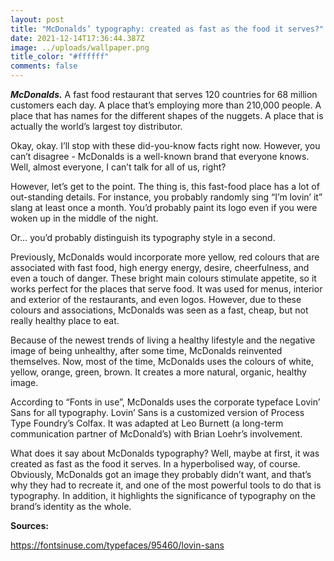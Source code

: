 ```yaml
---
layout: post
title: "McDonalds’ typography: created as fast as the food it serves?"
date: 2021-12-14T17:36:44.387Z
image: ../uploads/wallpaper.png
title_color: "#ffffff"
comments: false
---
```

***McDonalds.*** A fast food restaurant that serves 120 countries for 68 million customers each day. A place that’s employing more than 210,000 people. A place that has names for the different shapes of the nuggets. A place that is actually the world’s largest toy distributor.

Okay, okay. I’ll stop with these did-you-know facts right now. However, you can’t disagree - McDonalds is a well-known brand that everyone knows. Well, almost everyone, I can’t talk for all of us, right?

However, let’s get to the point. The thing is, this fast-food place has a lot of out-standing details. For instance, you probably randomly sing “I’m lovin’ it” slang at least once a month. You’d probably paint its logo even if you were woken up in the middle of the night. 

Or… you’d probably distinguish its typography style in a second. 

Previously, McDonalds would incorporate more yellow, red colours that are associated with fast food, high energy energy, desire, cheerfulness, and even a touch of danger. These bright main colours stimulate appetite, so it works perfect for the places that serve food. It was used for menus, interior and exterior of the restaurants, and even logos. However, due to these colours and associations, McDonalds was seen as a fast, cheap, but not really healthy place to eat.

Because of the newest trends of living a healthy lifestyle and the negative image of being unhealthy, after some time, McDonalds reinvented themselves. Now, most of the time, McDonalds uses the colours of white, yellow, orange, green, brown. It creates a more natural, organic, healthy image. 

According to “Fonts in use”, McDonalds uses the corporate typeface Lovin’ Sans for all typography. Lovin’ Sans is a customized version of Process Type Foundry’s Colfax. It was adapted at Leo Burnett (a long-term communication partner of McDonald’s) with Brian Loehr’s involvement.

What does it say about McDonalds typography? Well, maybe at first, it was created as fast as the food it serves. In a hyperbolised way, of course. Obviously, McDonalds got an image they probably didn’t want, and that’s why they had to recreate it, and one of the most powerful tools to do that is typography. In addition, it highlights the significance of typography on the brand’s identity as the whole.



**Sources:**

https://fontsinuse.com/typefaces/95460/lovin-sans